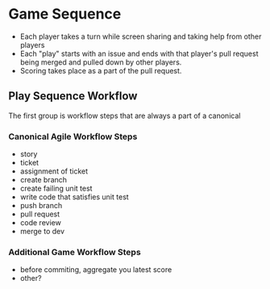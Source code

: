 # Game Sequence

- Each player takes a turn while screen sharing and taking help from other players
- Each "play" starts with an issue and ends with that player's pull request being merged and pulled down by other players.
- Scoring takes place as a part of the pull request.

## Play Sequence Workflow

The first group is workflow steps that are always a part of a canonical 

### Canonical Agile Workflow Steps

- story
- ticket
- assignment of ticket
- create branch
- create failing unit test
- write code that satisfies unit test
- push branch
- pull request
- code review
- merge to dev

### Additional Game Workflow Steps

- before commiting, aggregate you latest score
- other?
